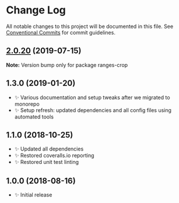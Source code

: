 # Change Log

All notable changes to this project will be documented in this file.
See [Conventional Commits](https://conventionalcommits.org) for commit guidelines.

## [2.0.20](https://gitlab.com/codsen/codsen/compare/ranges-crop@2.0.19...ranges-crop@2.0.20) (2019-07-15)

**Note:** Version bump only for package ranges-crop





## 1.3.0 (2019-01-20)

- ✨ Various documentation and setup tweaks after we migrated to monorepo
- ✨ Setup refresh: updated dependencies and all config files using automated tools

## 1.1.0 (2018-10-25)

- ✨ Updated all dependencies
- ✨ Restored coveralls.io reporting
- ✨ Restored unit test linting

## 1.0.0 (2018-08-16)

- ✨ Initial release
